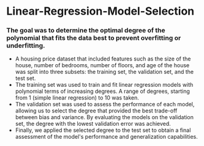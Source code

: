 # Linear-Regression-Model-Selection

### The goal was to determine the optimal degree of the polynomial that fits the data best to prevent overfitting or underfitting. 

- A housing price dataset that included features such as the size of the house, number of bedrooms, number of floors, and age of the house was split into three subsets: the training set, the validation set, and the test set.
- The training set was used to train and fit linear regression models with polynomial terms of increasing degrees. A range of degrees, starting from 1 (simple linear regression) to 10 was taken.
- The validation set was used to assess the performance of each model, allowing us to select the degree that provided the best trade-off between bias and variance. By evaluating the models on the validation set, the degree with the lowest validation error was achieved.
- Finally, we applied the selected degree to the test set to obtain a final assessment of the model's performance and generalization capabilities.

